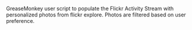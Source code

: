 GreaseMonkey user script to populate the Flickr Activity Stream with personalized photos from flickr explore. Photos are filtered based on user preference.

